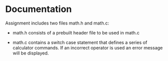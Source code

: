 # Documentation

Assignment includes two files math.h and math.c:

 * math.h consists of a prebuilt header file to be used in math.c

 * math.c contains a switch case statement that defines a series of calculator commands. If an incorrect operator is used an error message will be displayed.
